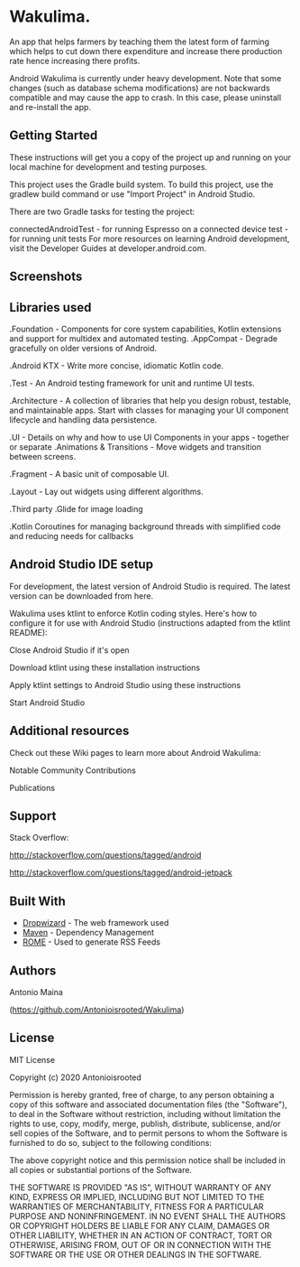 # Wakulima.

An app that helps farmers by teaching them the latest form of farming which helps to cut down there expenditure and increase there production rate hence increasing there profits.

Android Wakulima is currently under heavy development. Note that some changes (such as database schema modifications) are not backwards compatible and may cause the app to crash. In this case, please uninstall and re-install the app.

## Getting Started

These instructions will get you a copy of the project up and running on your local machine for development and testing purposes.

This project uses the Gradle build system. To build this project, use the gradlew build command or use "Import Project" in Android Studio.

There are two Gradle tasks for testing the project:

connectedAndroidTest - for running Espresso on a connected device
test - for running unit tests
For more resources on learning Android development, visit the Developer Guides at developer.android.com.

## Screenshots



## Libraries used
.Foundation - Components for core system capabilities, Kotlin extensions and support for multidex and automated testing.
  .AppCompat - Degrade gracefully on older versions of Android.
  
  .Android KTX - Write more concise, idiomatic Kotlin code.
  
  .Test - An Android testing framework for unit and runtime UI tests.
  
.Architecture - A collection of libraries that help you design robust, testable, and maintainable apps. Start with classes for managing your UI component lifecycle and handling data persistence.

.UI - Details on why and how to use UI Components in your apps - together or separate
  .Animations & Transitions - Move widgets and transition between screens.
  
  .Fragment - A basic unit of composable UI.
  
  .Layout - Lay out widgets using different algorithms.
  
.Third party
  .Glide for image loading
  
  .Kotlin Coroutines for managing background threads with simplified code and reducing needs for callbacks
  
## Android Studio IDE setup

For development, the latest version of Android Studio is required. The latest version can be downloaded from here.

Wakulima uses ktlint to enforce Kotlin coding styles. Here's how to configure it for use with Android Studio (instructions adapted from the ktlint README):

Close Android Studio if it's open

Download ktlint using these installation instructions

Apply ktlint settings to Android Studio using these instructions

Start Android Studio

## Additional resources

Check out these Wiki pages to learn more about Android Wakulima:

Notable Community Contributions

Publications

## Support

Stack Overflow:

http://stackoverflow.com/questions/tagged/android

http://stackoverflow.com/questions/tagged/android-jetpack

## Built With

* [Dropwizard](http://www.dropwizard.io/1.0.2/docs/) - The web framework used
* [Maven](https://maven.apache.org/) - Dependency Management
* [ROME](https://rometools.github.io/rome/) - Used to generate RSS Feeds

## Authors

Antonio Maina

(https://github.com/Antonioisrooted/Wakulima) 

## License

  MIT License

  Copyright (c) 2020 Antonioisrooted

  Permission is hereby granted, free of charge, to any person obtaining a copy
  of this software and associated documentation files (the "Software"), to deal
  in the Software without restriction, including without limitation the rights
  to use, copy, modify, merge, publish, distribute, sublicense, and/or sell
  copies of the Software, and to permit persons to whom the Software is
  furnished to do so, subject to the following conditions:

  The above copyright notice and this permission notice shall be included in all
  copies or substantial portions of the Software.

  THE SOFTWARE IS PROVIDED "AS IS", WITHOUT WARRANTY OF ANY KIND, EXPRESS OR
  IMPLIED, INCLUDING BUT NOT LIMITED TO THE WARRANTIES OF MERCHANTABILITY,
  FITNESS FOR A PARTICULAR PURPOSE AND NONINFRINGEMENT. IN NO EVENT SHALL THE
  AUTHORS OR COPYRIGHT HOLDERS BE LIABLE FOR ANY CLAIM, DAMAGES OR OTHER
  LIABILITY, WHETHER IN AN ACTION OF CONTRACT, TORT OR OTHERWISE, ARISING FROM,
  OUT OF OR IN CONNECTION WITH THE SOFTWARE OR THE USE OR OTHER DEALINGS IN THE
  SOFTWARE.

